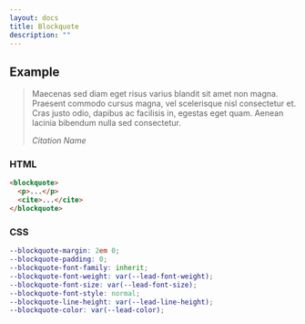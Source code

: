 ```yaml
---
layout: docs
title: Blockquote
description: ""
---
```


## Example

<blockquote>
  <p>Maecenas sed diam eget risus varius blandit sit amet non magna. Praesent commodo cursus magna, vel scelerisque nisl consectetur et. Cras justo odio, dapibus ac facilisis in, egestas eget quam. Aenean lacinia bibendum nulla sed consectetur.</p>
  <cite>Citation Name</cite>
</blockquote>

### HTML

```html
<blockquote>
  <p>...</p>
  <cite>...</cite>
</blockquote>
```

### CSS

```scss
--blockquote-margin: 2em 0;
--blockquote-padding: 0;
--blockquote-font-family: inherit;
--blockquote-font-weight: var(--lead-font-weight);
--blockquote-font-size: var(--lead-font-size);
--blockquote-font-style: normal;
--blockquote-line-height: var(--lead-line-height);
--blockquote-color: var(--lead-color);
```
